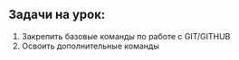 ## Задачи на урок:
1. Закрепить базовые команды по работе с GIT/GITHUB
2. Освоить дополнительные команды